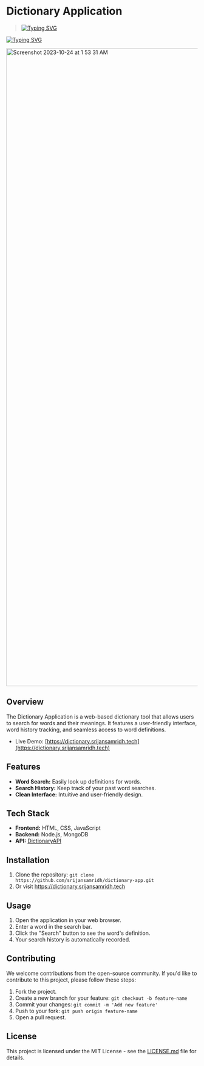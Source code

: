 # Dictionary Application

> <a href="https://git.io/typing-svg"><img src="https://readme-typing-svg.herokuapp.com?font=Fira+Code&pause=1000&random=false&width=435&lines=Search+for+words+and+their+meanings" alt="Typing SVG" /></a>

<a href="https://git.io/typing-svg"><img src="https://readme-typing-svg.herokuapp.com?font=Fira+Code&weight=900&duration=4000&pause=1000&color=9053F7&random=false&width=435&lines=Dictionary+Application" alt="Typing SVG" /></a>

<img width="1680" alt="Screenshot 2023-10-24 at 1 53 31 AM" src="https://github.com/SrijanSamridh/Dictionary-WebApp/assets/74289654/c2a4ebe5-06d2-457b-9a2b-4ce774b6d234">

## Overview

The Dictionary Application is a web-based dictionary tool that allows users to search for words and their meanings. It features a user-friendly interface, word history tracking, and seamless access to word definitions.

- Live Demo: [https://dictionary.srijansamridh.tech](https://dictionary.srijansamridh.tech)

## Features

- **Word Search:** Easily look up definitions for words.
- **Search History:** Keep track of your past word searches.
- **Clean Interface:** Intuitive and user-friendly design.

## Tech Stack

- **Frontend:** HTML, CSS, JavaScript
- **Backend:** Node.js, MongoDB
- **API:** [DictionaryAPI](https://api.dictionaryapi.dev/api/v2/entries/en/)

## Installation

1. Clone the repository: `git clone https://github.com/srijansamridh/dictionary-app.git`
2. Or visit https://dictionary.srijansamridh.tech

## Usage

1. Open the application in your web browser.
2. Enter a word in the search bar.
3. Click the "Search" button to see the word's definition.
4. Your search history is automatically recorded.

## Contributing

We welcome contributions from the open-source community. If you'd like to contribute to this project, please follow these steps:

1. Fork the project.
2. Create a new branch for your feature: `git checkout -b feature-name`
3. Commit your changes: `git commit -m 'Add new feature'`
4. Push to your fork: `git push origin feature-name`
5. Open a pull request.

## License

This project is licensed under the MIT License - see the [LICENSE.md](LICENSE.md) file for details.
